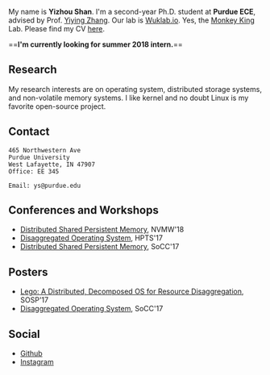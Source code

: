 My name is __Yizhou Shan__. I'm a second-year Ph.D. student at __Purdue ECE__,
advised by Prof. [Yiying Zhang](https://engineering.purdue.edu/~yiying/). Our lab is [Wuklab.io](http://wuklab.io). Yes, the [Monkey King](https://en.wikipedia.org/wiki/Sun_Wukong) Lab.
Please find my CV [here](https://lastweek.github.io/pubs/cv.pdf).

==__I'm currently looking for summer 2018 intern.__==

## Research

My research interests are on operating system, distributed storage systems,
and non-volatile memory systems. I like kernel and no doubt Linux is my
favorite open-source project.


## Contact

```
465 Northwestern Ave  
Purdue University
West Lafayette, IN 47907
Office: EE 345

Email: ys@purdue.edu
```

## Conferences and Workshops
* [Distributed Shared Persistent Memory](https://engineering.purdue.edu/WukLab/hotpot-socc17.pdf), NVMW'18
* [Disaggregated Operating System](http://hpts.ws/papers/2017/lego.pdf), HPTS'17
* [Distributed Shared Persistent Memory](https://engineering.purdue.edu/WukLab/hotpot-socc17.pdf), SoCC'17


## Posters
* [Lego: A Distributed, Decomposed OS for Resource Disaggregation](https://lastweek.github.io/pubs/SOSP17-Lego-Poster.pdf), SOSP'17
* [Disaggregated Operating System](https://lastweek.github.io/pubs/SoCC17-Lego-Poster.pdf), SoCC'17


## Social
* [Github](https://github.com/lastweek)
* [Instagram](https://www.instagram.com/yizhou.shan/)
